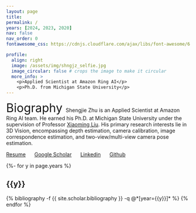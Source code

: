```yaml
---
layout: page
title:
permalink: /
years: [2024, 2023, 2020]
nav: false
nav_order: 0
fontawesome_css: https://cdnjs.cloudflare.com/ajax/libs/font-awesome/6.0.0/css/all.min.css

profile:
  align: right
  image: /assets/img/shngjz_selfie.jpg
  image_circular: false # crops the image to make it circular
  more_info: >
    <p>Applied Scientist at Amazon Ring AI</p>
    <p>Ph.D. from Michigan State University</p>
---
```

<font size="6.5"> Biography </font>
Shengjie Zhu is an Applied Scientist at Amazon Ring AI team.
He earned his Ph.D. at Michigan State University under the supervision of Professor [Xiaoming Liu](http://www.cse.msu.edu/~liuxm/index2.html). 
His primary research interests lie in 3D Vision, encompassing depth estimation, camera calibration, image correspondence estimation, and two-view/multi-view camera pose estimation.

<span style="margin-right: 20px">[<i class="fas fa-file-pdf"></i> Resume](https://shngjz.github.io/assets/pdf/Shengjie_Zhu_Resume.pdf)</span>
<span style="margin-right: 20px">[<i class="fas fa-graduation-cap"></i> Google Scholar](https://scholar.google.com/citations?user=4hHEXZkAAAAJ&hl=en)</span>
<span style="margin-right: 20px">[<i class="fab fa-linkedin"></i> Linkedin](https://www.linkedin.com/in/shengjie-zhu-b71945159/)</span>
<span style="margin-right: 20px">[<i class="fab fa-github"></i> Github](https://github.com/ShngJZ)</span>

<div class="publications">
{%- for y in page.years %}
  <h2 class="year">{{y}}</h2>
  {% bibliography -f {{ site.scholar.bibliography }} -q @*[year={{y}}]* %}
{% endfor %}
</div>

